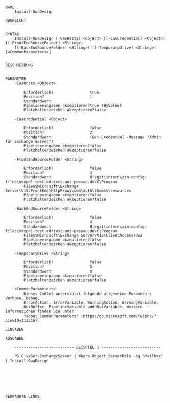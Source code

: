 ﻿```

NAME
    Install-OwaDesign
    
ÜBERSICHT
    
    
SYNTAX
    Install-OwaDesign [-CasHosts] <Object> [[-CasCredential] <Object>] [[-FrontEndSourceFolder] <String>] 
    [[-BackEndSourceFolder] <String>] [[-TemporaryDrive] <String>] [<CommonParameters>]
    
    
BESCHREIBUNG
    

PARAMETER
    -CasHosts <Object>
        
        Erforderlich?                true
        Position?                    1
        Standardwert                 
        Pipelineeingaben akzeptieren?true (ByValue)
        Platzhalterzeichen akzeptieren?false
        
    -CasCredential <Object>
        
        Erforderlich?                false
        Position?                    2
        Standardwert                 (Get-Credential -Message "Admin für Exchange Server")
        Pipelineeingaben akzeptieren?false
        Platzhalterzeichen akzeptieren?false
        
    -FrontEndSourceFolder <String>
        
        Erforderlich?                false
        Position?                    3
        Standardwert                 H:\git\intern\zim-config-files\msxpo1-test.adstest.uni-passau.de\C\Program 
        Files\Microsoft\Exchange Server\V15\FrontEnd\HttpProxy\owa\auth\themes\resources
        Pipelineeingaben akzeptieren?false
        Platzhalterzeichen akzeptieren?false
        
    -BackEndSourceFolder <String>
        
        Erforderlich?                false
        Position?                    4
        Standardwert                 H:\git\intern\zim-config-files\msxpo1-test.adstest.uni-passau.de\C\Program 
        Files\Microsoft\Exchange Server\V15\ClientAccess\Owa
        Pipelineeingaben akzeptieren?false
        Platzhalterzeichen akzeptieren?false
        
    -TemporaryDrive <String>
        
        Erforderlich?                false
        Position?                    5
        Standardwert                 O
        Pipelineeingaben akzeptieren?false
        Platzhalterzeichen akzeptieren?false
        
    <CommonParameters>
        Dieses Cmdlet unterstützt folgende allgemeine Parameter: Verbose, Debug,
        ErrorAction, ErrorVariable, WarningAction, WarningVariable,
        OutBuffer, PipelineVariable und OutVariable. Weitere Informationen finden Sie unter 
        "about_CommonParameters" (https:/go.microsoft.com/fwlink/?LinkID=113216). 
    
EINGABEN
    
AUSGABEN
    
    -------------------------- BEISPIEL 1 --------------------------
    
    PS C:\>Get-ExchangeServer | Where-Object ServerRole -eq "Mailbox" | Install-OwaDesign
    
    
    
    
    
    
    
VERWANDTE LINKS



```

